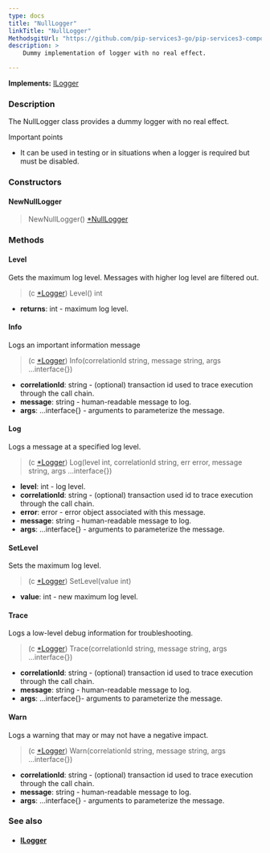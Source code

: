 ```yaml
---
type: docs
title: "NullLogger"
linkTitle: "NullLogger"
MethodsgitUrl: "https://github.com/pip-services3-go/pip-services3-components-go"
description: >
    Dummy implementation of logger with no real effect.

---
```


**Implements:** [ILogger](../ilogger)

### Description

The NullLogger class provides a dummy logger with no real effect.

Important points

- It can be used in testing or in situations when a logger is required but must be disabled.

### Constructors

#### NewNullLogger

> NewNullLogger() [*NullLogger]()

### Methods

#### Level
Gets the maximum log level. Messages with higher log level are filtered out.

> (c [*Logger]()) Level() int

- **returns**: int -  maximum log level.


#### Info
Logs an important information message

> (c [*Logger]()) Info(correlationId string, message string, args ...interface{})

- **correlationId**: string - (optional) transaction id used to trace execution through the call chain.
- **message**: string - human-readable message to log.
- **args**: ...interface{} - arguments to parameterize the message.



#### Log
Logs a message at a specified log level.

> (c [*Logger]()) Log(level int, correlationId string, err error, message string, args ...interface{})

- **level**: int - log level.
- **correlationId**: string - (optional) transaction used id to trace execution through the call chain.
- **error**: error - error object associated with this message.
- **message**: string - human-readable message to log.
- **args**: ...interface{} - arguments to parameterize the message.



#### SetLevel
Sets the maximum log level.

> (c [*Logger]()) SetLevel(value int)

- **value**: int - new maximum log level.


#### Trace
Logs a low-level debug information for troubleshooting.

> (c [*Logger]()) Trace(correlationId string, message string, args ...interface{})

- **correlationId**: string - (optional) transaction id used to trace execution through the call chain.
- **message**: string - human-readable message to log.
- **args**: ...interface{}- arguments to parameterize the message.


#### Warn
Logs a warning that may or may not have a negative impact.

> (c [*Logger]()) Warn(correlationId string, message string, args ...interface{})

- **correlationId**: string - (optional) transaction id used to trace execution through the call chain.
- **message**: string - human-readable message to log.
- **args**: ...interface{} - arguments to parameterize the message.


### See also
- #### [ILogger](../ilogger)
